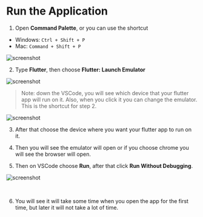 # Run the Application

1. Open **Command Palette**, or you can use the shortcut

- Windows: `Ctrl + Shift + P`
- Mac: `Command + Shift + P`

![screenshot](https://lh5.googleusercontent.com/VwZI0144QyrgOwuK49U4x39gfwJOiq3baOIk6YYc_HdRbw188vSBxFZSB0bgYUp5NjxMEXxJ3MiyuQAEln_gphbDJ6TptwB7dDvNzCzp0gxVwBL4P3QQntgDbzm3p2x6m04siP-T)

2. Type **Flutter**, then choose **Flutter: Launch Emulator**

![screenshot](https://lh5.googleusercontent.com/esJ6MvWphdwblWgqDcSICHopKG5BGHOo4BCFxPZB3K05dNM3OwywgF7ygTxep2FPwd8F9E-3R2RJ4AfQz0bzTt4y0Jtxtd3lxfpQAQa52iR6vBcB3EGYch48Gx4IcAJICQvoRL5j)
​

> Note: down the VSCode, you will see which device that your flutter app will run on it. Also, when you click it you can change the emulator. This is the shortcut for step 2.

![screenshot](https://lh3.googleusercontent.com/Pjuu1D3OuoOn2qOO3m3doveNFi5wNVPRDkhyhaDdiCAkgUXd8H7zU7w7wgSmfkv7plwGbtLvDi2TxBrtsZrcBt8QiipvWEpsz_z_zQyCI9fER3bVmXO9ds40ssNAlIFktCwRmybA)

3. After that choose the device where you want your flutter app to run on it.

4. Then you will see the emulator will open or if you choose chrome you will see the browser will open.

5. Then on VSCode choose **Run**, after that click **Run Without Debugging**.

![screenshot](https://lh5.googleusercontent.com/WZxI-kOAcFg-zAco0UaTPVaIo3XXKv5SFxn3Ugc2o1hLsi38vY1THzfPwEuy_Tls28SjOokF-fee-i-IJbe29vXIUAgDsImTbgoxGH4NQ9fpp05IpDrCdgqjK3G3yQ7dXQo_ATfE)

​

6. You will see it will take some time when you open the app for the first time, but later it will not take a lot of time.
